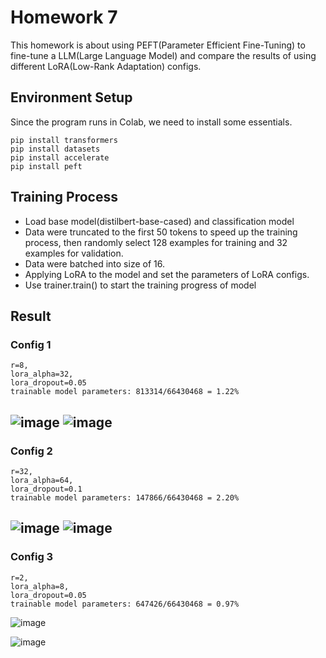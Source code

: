 # Homework 7

This homework is about using PEFT(Parameter Efficient Fine-Tuning) to fine-tune a LLM(Large Language Model) and compare the results of using different LoRA(Low-Rank Adaptation) configs.

## Environment Setup
Since the program runs in Colab, we need to install some essentials.
```bash=
pip install transformers
pip install datasets
pip install accelerate
pip install peft
```

## Training Process
+ Load base model(distilbert-base-cased) and classification model
+ Data were truncated to the first 50 tokens to speed up the training process, then randomly select 128 examples for training and 32 examples for validation.
+ Data were batched into size of 16.
+ Applying LoRA to the model and set the parameters of LoRA configs.
+ Use trainer.train() to start the training progress of model
## Result
### Config 1
```
r=8,
lora_alpha=32,
lora_dropout=0.05
trainable model parameters: 813314/66430468 = 1.22%
```
![image](https://hackmd.io/_uploads/B1FzSkuUR.png)
![image](https://hackmd.io/_uploads/B18YSW_UC.png)
---
### Config 2
```
r=32,
lora_alpha=64,
lora_dropout=0.1
trainable model parameters: 147866/66430468 = 2.20%
```
![image](https://hackmd.io/_uploads/Bkg9S-OUC.png)
![image](https://hackmd.io/_uploads/BkV9HWOUA.png)
---
### Config 3
```
r=2,
lora_alpha=8,
lora_dropout=0.05
trainable model parameters: 647426/66430468 = 0.97%
```
![image](https://hackmd.io/_uploads/H1y6BZ_8R.png)

![image](https://hackmd.io/_uploads/HJqiBWOIC.png)
